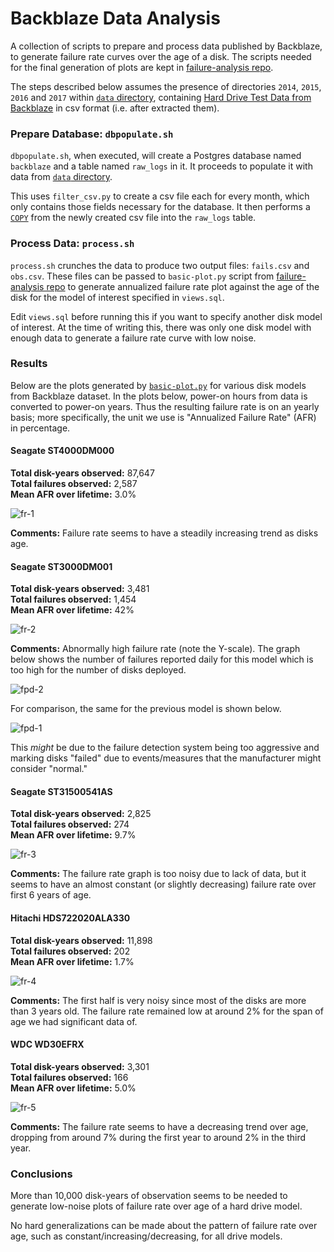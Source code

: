 # Backblaze Data Analysis

A collection of scripts to prepare and process data published by Backblaze, to
generate failure rate curves over the age of a disk. The scripts needed for the
final generation of plots are kept in [failure-analysis repo][].

The steps described below assumes the presence of directories `2014`, `2015`,
`2016` and `2017` within [`data` directory][], containing [Hard Drive Test Data
from Backblaze][backblaze] in csv format (i.e. after extracted them).

[failure-analysis repo]: https://gitlab.com/johncf/failure-analysis
[`data` directory]: ./data
[backblaze]: https://www.backblaze.com/b2/hard-drive-test-data.html

### Prepare Database: `dbpopulate.sh`

`dbpopulate.sh`, when executed, will create a Postgres database named
`backblaze` and a table named `raw_logs` in it. It proceeds to populate it with
data from [`data` directory][].

This uses `filter_csv.py` to create a csv file each for every month, which only
contains those fields necessary for the database. It then performs a [`COPY`][]
from the newly created csv file into the `raw_logs` table.

[`COPY`]: https://www.postgresql.org/docs/current/static/sql-copy.html

### Process Data: `process.sh`

`process.sh` crunches the data to produce two output files: `fails.csv` and
`obs.csv`. These files can be passed to `basic-plot.py` script from
[failure-analysis repo][failure-analysis] to generate annualized failure rate plot
against the age of the disk for the model of interest specified in `views.sql`.

Edit `views.sql` before running this if you want to specify another disk model
of interest. At the time of writing this, there was only one disk model with
enough data to generate a failure rate curve with low noise.

[failure-analysis]: https://gitlab.com/johncf/failure-analysis

### Results

Below are the plots generated by [`basic-plot.py`][] for various disk models
from Backblaze dataset. In the plots below, power-on hours from data is
converted to power-on years. Thus the resulting failure rate is on an yearly
basis; more specifically, the unit we use is "Annualized Failure Rate" (AFR) in
percentage.

[`basic-plot.py`]: https://gitlab.com/johncf/failure-analysis/blob/master/basic-plot.py

#### Seagate ST4000DM000

**Total disk-years observed:** 87,647 <br>
**Total failures observed:** 2,587 <br>
**Mean AFR over lifetime:** 3.0%

![fr-1](https://i.imgur.com/Z5c9fEB.png)

**Comments:** Failure rate seems to have a steadily increasing trend as disks age.

#### Seagate ST3000DM001

**Total disk-years observed:** 3,481 <br>
**Total failures observed:** 1,454 <br>
**Mean AFR over lifetime:** 42%

![fr-2](https://i.imgur.com/BanAPND.png)

**Comments:** Abnormally high failure rate (note the Y-scale). The graph below
shows the number of failures reported daily for this model which is too high
for the number of disks deployed.

![fpd-2](https://i.imgur.com/aQFithX.png)

For comparison, the same for the previous model is shown below.

![fpd-1](https://i.imgur.com/QLwuqOW.png)

This _might_ be due to the failure detection system being too aggressive and
marking disks "failed" due to events/measures that the manufacturer might
consider "normal."

#### Seagate ST31500541AS

**Total disk-years observed:** 2,825 <br>
**Total failures observed:** 274 <br>
**Mean AFR over lifetime:** 9.7%

![fr-3](https://i.imgur.com/JOTCdtD.png)

**Comments:** The failure rate graph is too noisy due to lack of data, but it
seems to have an almost constant (or slightly decreasing) failure rate over
first 6 years of age.

#### Hitachi HDS722020ALA330

**Total disk-years observed:** 11,898 <br>
**Total failures observed:** 202 <br>
**Mean AFR over lifetime:** 1.7%

![fr-4](https://i.imgur.com/0xNIsJz.png)

**Comments:** The first half is very noisy since most of the disks are more
than 3 years old. The failure rate remained low at around 2% for the span of
age we had significant data of.

#### WDC WD30EFRX

**Total disk-years observed:** 3,301 <br>
**Total failures observed:** 166 <br>
**Mean AFR over lifetime:** 5.0%

![fr-5](https://i.imgur.com/VkJI32r.png)

**Comments:** The failure rate seems to have a decreasing trend over age,
dropping from around 7% during the first year to around 2% in the third year.

### Conclusions

More than 10,000 disk-years of observation seems to be needed to generate
low-noise plots of failure rate over age of a hard drive model.

No hard generalizations can be made about the pattern of failure rate over age,
such as constant/increasing/decreasing, for all drive models.
